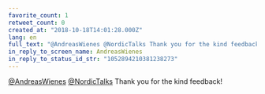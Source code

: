 ```yaml
---
favorite_count: 1
retweet_count: 0
created_at: "2018-10-18T14:01:28.000Z"
lang: en
full_text: "@AndreasWienes @NordicTalks Thank you for the kind feedback!"
in_reply_to_screen_name: AndreasWienes
in_reply_to_status_id_str: "1052894210381238273"
---
```


[@AndreasWienes](https://twitter.com/AndreasWienes)
[@NordicTalks](https://twitter.com/NordicTalks) Thank you for the kind feedback!
